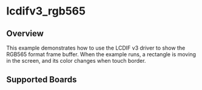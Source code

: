 # lcdifv3_rgb565

## Overview
This example demonstrates how to use the LCDIF v3 driver to show the RGB565 format
frame buffer. When the example runs, a rectangle is moving in the screen, and
its color changes when touch border.

## Supported Boards
